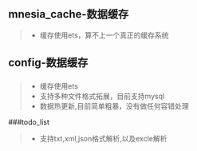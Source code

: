 ## mnesia_cache-数据缓存
> * 缓存使用ets，算不上一个真正的缓存系统

## config-数据缓存

### 
> * 缓存使用ets
> * 支持多种文件格式拓展，目前支持mysql
> * 数据热更新,目前简单粗暴，没有做任何容错处理


###todo_list

> * 支持txt,xml,json格式解析,以及excle解析
